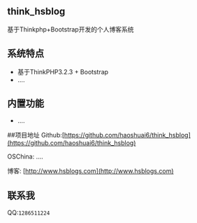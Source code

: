## think_hsblog
基于Thinkphp+Bootstrap开发的个人博客系统

## <?php echo "在开发阶段";  die; ?>

## 系统特点

*  基于ThinkPHP3.2.3 + Bootstrap 
*  ....

## 内置功能

*  ....

##项目地址
Github:[https://github.com/haoshuai6/think_hsblog](https://github.com/haoshuai6/think_hsblog) 

OSChina: ....

博客: [http://www.hsblogs.com](http://www.hsblogs.com)

## 联系我
QQ:`1286511224`

